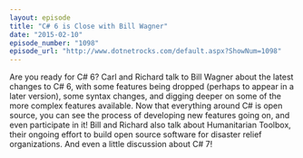 ```yaml
---
layout: episode
title: "C# 6 is Close with Bill Wagner"
date: "2015-02-10"
episode_number: "1098"
episode_url: "http://www.dotnetrocks.com/default.aspx?ShowNum=1098"
---
```


Are you ready for C# 6? Carl and Richard talk to Bill Wagner about the latest changes to C# 6, with some features being dropped (perhaps to appear in a later version), some syntax changes, and digging deeper on some of the more complex features available. Now that everything around C# is open source, you can see the process of developing new features going on, and even participate in it! Bill and Richard also talk about Humanitarian Toolbox, their ongoing effort to build open source software for disaster relief organizations. And even a little discussion about C# 7!
